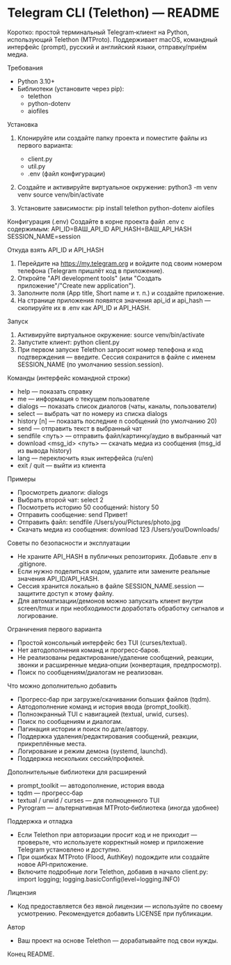 # Telegram CLI (Telethon) — README

Коротко: простой терминальный Telegram‑клиент на Python, использующий Telethon (MTProto). Поддерживает macOS, командный интерфейс (prompt), русский и английский языки, отправку/приём медиа.

Требования
- Python 3.10+
- Библиотеки (установите через pip):
  - telethon
  - python-dotenv
  - aiofiles

Установка
1. Клонируйте или создайте папку проекта и поместите файлы из первого варианта:
   - client.py
   - util.py
   - .env (файл конфигурации)

2. Создайте и активируйте виртуальное окружение:
   python3 -m venv venv
   source venv/bin/activate

3. Установите зависимости:
   pip install telethon python-dotenv aiofiles

Конфигурация (.env)
Создайте в корне проекта файл .env с содержимым:
API_ID=ВАШ_API_ID
API_HASH=ВАШ_API_HASH
SESSION_NAME=session

Откуда взять API_ID и API_HASH
1. Перейдите на https://my.telegram.org и войдите под своим номером телефона (Telegram пришлёт код в приложение).
2. Откройте "API development tools" (или "Создать приложение"/"Create new application").
3. Заполните поля (App title, Short name и т. п.) и создайте приложение.
4. На странице приложения появятся значения api_id и api_hash — скопируйте их в .env как API_ID и API_HASH.

Запуск
1. Активируйте виртуальное окружение:
   source venv/bin/activate
2. Запустите клиент:
   python client.py
3. При первом запуске Telethon запросит номер телефона и код подтверждения — введите. Сессия сохранится в файле с именем SESSION_NAME (по умолчанию session.session).

Команды (интерфейс командной строки)
- help — показать справку
- me — информация о текущем пользователе
- dialogs — показать список диалогов (чаты, каналы, пользователи)
- select <num> — выбрать чат по номеру из списка dialogs
- history [n] — показать последние n сообщений (по умолчанию 20)
- send <text> — отправить текст в выбранный чат
- sendfile <путь> — отправить файл/картинку/аудио в выбранный чат
- download <msg_id> <путь> — скачать медиа из сообщения (msg_id из вывода history)
- lang — переключить язык интерфейса (ru/en)
- exit / quit — выйти из клиента

Примеры
- Просмотреть диалоги:
  dialogs
- Выбрать второй чат:
  select 2
- Посмотреть историю 50 сообщений:
  history 50
- Отправить сообщение:
  send Привет!
- Отправить файл:
  sendfile /Users/you/Pictures/photo.jpg
- Скачать медиа из сообщения:
  download 123 /Users/you/Downloads/

Советы по безопасности и эксплуатации
- Не храните API_HASH в публичных репозиториях. Добавьте .env в .gitignore.
- Если нужно поделиться кодом, удалите или замените реальные значения API_ID/API_HASH.
- Сессия хранится локально в файле SESSION_NAME.session — защитите доступ к этому файлу.
- Для автоматизации/демонов можно запускать клиент внутри screen/tmux и при необходимости доработать обработку сигналов и логирование.

Ограничения первого варианта
- Простой консольный интерфейс без TUI (curses/textual).
- Нет автодополнения команд и прогресс‑баров.
- Не реализованы редактирование/удаление сообщений, реакции, звонки и расширенные медиа‑опции (конвертация, предпросмотр).
- Поиск по сообщениям/диалогам не реализован.

Что можно дополнительно добавить
- Прогресс‑бар при загрузке/скачивании больших файлов (tqdm).
- Автодополнение команд и история ввода (prompt_toolkit).
- Полноэкранный TUI с навигацией (textual, urwid, curses).
- Поиск по сообщениям и диалогам.
- Пагинация истории и поиск по дате/автору.
- Поддержка удаления/редактирования сообщений, реакции, прикреплённые места.
- Логирование и режим демона (systemd, launchd).
- Поддержка нескольких сессий/профилей.

Дополнительные библиотеки для расширений
- prompt_toolkit — автодополнение, история ввода
- tqdm — прогресс‑бар
- textual / urwid / curses — для полноценного TUI
- Pyrogram — альтернативная MTProto‑библиотека (иногда удобнее)

Поддержка и отладка
- Если Telethon при авторизации просит код и не приходит — проверьте, что используете корректный номер и приложение Telegram установлено и доступно.
- При ошибках MTProto (Flood, AuthKey) подождите или создайте новое API‑приложение.
- Включите подробные логи Telethon, добавив в начало client.py:
  import logging; logging.basicConfig(level=logging.INFO)

Лицензия
- Код предоставляется без явной лицензии — используйте по своему усмотрению. Рекомендуется добавить LICENSE при публикации.

Автор
- Ваш проект на основе Telethon — дорабатывайте под свои нужды.

Конец README.